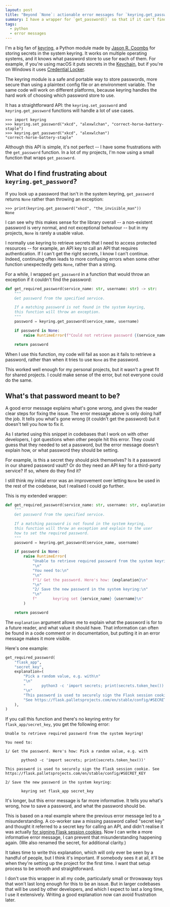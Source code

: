 ```yaml
---
layout: post
title: "Beyond `None`: actionable error messages for `keyring.get_password()`"
summary: I have a wrapper for `get_password()` so that if it can't find a password, you get an error that explains how to set the password, and what password you should choose.
tags:
  - python
  - error messages
---
```

I'm a big fan of [keyring][pypi], a Python module made by [Jason R. Coombs][jaraco] for storing secrets in the system keyring.
It works on multiple operating systems, and it knows what password store to use for each of them.
For example, if you're using macOS it puts secrets in the [Keychain], but if you're on Windows it uses [Credential Locker].

The keyring module is a safe and portable way to store passwords, more secure than using a plaintext config file or an environment variable.
The same code will work on different platforms, because keyring handles the hard work of choosing which password store to use.

It has a straightforward API: the `keyring.set_password` and `keyring.get_password` functions will handle a lot of use cases.

```pycon
>>> import keyring
>>> keyring.set_password("xkcd", "alexwlchan", "correct-horse-battery-staple")
>>> keyring.get_password("xkcd", "alexwlchan")
"correct-horse-battery-staple"
```

Although this API is simple, it's not perfect -- I have some frustrations with the `get_password` function.
In a lot of my projects, I'm now using a small function that wraps `get_password`.

[pypi]: https://pypi.org/project/keyring/
[jaraco]: https://github.com/jaraco
[Keychain]: https://en.wikipedia.org/wiki/Keychain_%28software%29
[Credential Locker]: https://learn.microsoft.com/en-us/windows/apps/develop/security/credential-locker

## What do I find frustrating about `keyring.get_password`?

If you look up a password that isn't in the system keyring, `get_password` returns `None` rather than throwing an exception:

```pycon
>>> print(keyring.get_password("xkcd", "the_invisible_man"))
None
```

I can see why this makes sense for the library overall -- a non-existent password is very normal, and not exceptional behaviour -- but in my projects, `None` is rarely a usable value.

I normally use keyring to retrieve secrets that I need to access protected resources -- for example, an API key to call an API that requires authentication.
If I can't get the right secrets, I know I can't continue.
Indeed, continuing often leads to more confusing errors when some other function unexpectedly gets `None`, rather than a string.

For a while, I wrapped `get_password` in a function that would throw an exception if it couldn't find the password:

```python
def get_required_password(service_name: str, username: str) -> str:
    """
    Get password from the specified service.

    If a matching password is not found in the system keyring,
    this function will throw an exception.
    """
    password = keyring.get_password(service_name, username)

    if password is None:
        raise RuntimeError(f"Could not retrieve password {(service_name, username)}")

    return password
```

When I use this function, my code will fail as soon as it fails to retrieve a password, rather than when it tries to use `None` as the password.

This worked well enough for my personal projects, but it wasn't a great fit for shared projects.
I could make sense of the error, but not everyone could do the same.

## What's that password meant to be?

A good error message explains what's gone wrong, and gives the reader clear steps for fixing the issue.
The error message above is only doing half the job.
It tells you what's gone wrong (it couldn't get the password) but it doesn't tell you how to fix it.

As I started using this snippet in codebases that I work on with other developers, I got questions when other people hit this error.
They could guess that they needed to set a password, but the error message doesn't explain how, or what password they should be setting.

For example, is this a secret they should pick themselves?
Is it a password in our shared password vault?
Or do they need an API key for a third-party service?
If so, where do they find it?

I still think my initial error was an improvement over letting `None` be used in the rest of the codebase, but I realised I could go further.

This is my extended wrapper:

```python
def get_required_password(service_name: str, username: str, explanation: str) -> str:
    """
    Get password from the specified service.

    If a matching password is not found in the system keyring,
    this function will throw an exception and explain to the user
    how to set the required password.
    """
    password = keyring.get_password(service_name, username)

    if password is None:
        raise RuntimeError(
            "Unable to retrieve required password from the system keyring!\n"
            "\n"
            "You need to:\n"
            "\n"
            f"1/ Get the password. Here's how: {explanation}\n"
            "\n"
            "2/ Save the new password in the system keyring:\n"
            "\n"
            f"       keyring set {service_name} {username}\n"
        )

    return password
```

The `explanation` argument allows me to explain what the password is for to a future reader, and what value it should have.
That information can often be found in a code comment or in documentation, but putting it in an error message makes it more visible.

Here's one example:

```python
get_required_password(
    "flask_app",
    "secret_key",
    explanation=(
        "Pick a random value, e.g. with\n"
        "\n"
        "       python3 -c 'import secrets; print(secrets.token_hex())'\n"
        "\n"
        "This password is used to securely sign the Flask session cookie. "
        "See https://flask.palletsprojects.com/en/stable/config/#SECRET_KEY"
    ),
)
```

If you call this function and there's no keyring entry for `flask_app/secret_key`, you get the following error:

```
Unable to retrieve required password from the system keyring!

You need to:

1/ Get the password. Here's how: Pick a random value, e.g. with

       python3 -c 'import secrets; print(secrets.token_hex())'

This password is used to securely sign the Flask session cookie. See https://flask.palletsprojects.com/en/stable/config/#SECRET_KEY

2/ Save the new password in the system keyring:

       keyring set flask_app secret_key
```

It's longer, but this error message is far more informative.
It tells you what's wrong, how to save a password, and what the password should be.

This is based on a real example where the previous error message led to a misunderstanding.
A co-worker saw a missing password called "secret key" and thought it referred to a secret key for calling an API, and didn't realise it was actually [for signing Flask session cookies][secret_key].
Now I can write a more informative error message, I can prevent that misunderstanding happening again.
(We also renamed the secret, for additional clarity.)

It takes time to write this explanation, which will only ever be seen by a handful of people, but I think it's important.
If somebody sees it at all, it'll be when they're setting up the project for the first time.
I want that setup process to be smooth and straightforward.

I don't use this wrapper in all my code, particularly small or throwaway toys that won't last long enough for this to be an issue.
But in larger codebases that will be used by other developers, and which I expect to last a long time, I use it extensively.
Writing a good explanation now can avoid frustration later.

[secret_key]: https://flask.palletsprojects.com/en/stable/config/#SECRET_KEY

